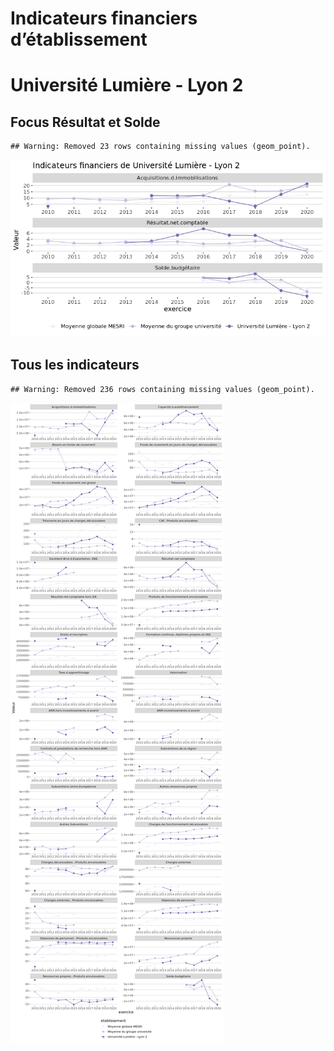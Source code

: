 Indicateurs financiers d’établissement
================

# Université Lumière - Lyon 2

## Focus Résultat et Solde

    ## Warning: Removed 23 rows containing missing values (geom_point).

![](université_lumière___lyon_2_files/figure-gfm/etab.focus-1.png)<!-- -->

## Tous les indicateurs

    ## Warning: Removed 236 rows containing missing values (geom_point).

![](université_lumière___lyon_2_files/figure-gfm/etab-1.png)<!-- -->
